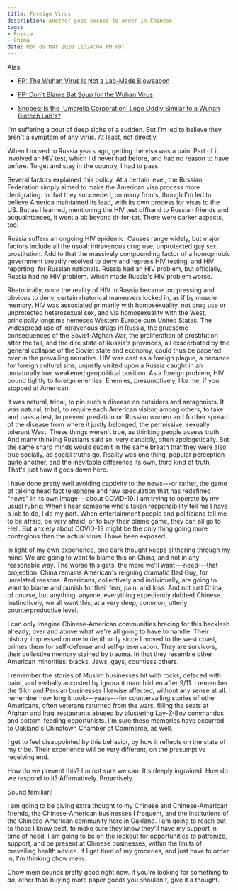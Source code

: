 ```yaml
---
title: Foreign Virus
description: another good excuse to order in Chinese
tags:
- Russia
- China
date: Mon 09 Mar 2020 11:24:04 PM PDT
---
```


Alas:

- [FP: The Wuhan Virus Is Not a Lab-Made Bioweapon](https://foreignpolicy.com/2020/01/29/coronavirus-china-lab-mortality-virology-wuhan-virus-not-bioweapon/)

- [FP: Don't Blame Bat Soup for the Wuhan Virus](https://foreignpolicy.com/2020/01/27/dont-blame-bat-soup-for-the-wuhan-virus/)

- [Snopes: Is the 'Umbrella Corporation' Logo Oddly Similar to a Wuhan Biotech Lab's?](https://www.snopes.com/fact-check/resident-evil-umbrella-coronavirus/?collection-id=238774)

I'm suffering a bout of deep sighs of a sudden.  But I'm led to believe they aren't a symptom of any virus.  At least, not directly.

When I moved to Russia years ago, getting the visa was a pain.  Part of it involved an HIV test, which I'd never had before, and had no reason to have before.  To get and stay in the country, I had to pass.

Several factors explained this policy.  At a certain level, the Russian Federation simply aimed to make the American visa process more denigrating.  In that they succeeded, on many fronts, though I'm led to believe America maintained its lead, with its own process for visas  to the US.  But as I learned, mentioning the HIV test offhand to Russian friends and acquaintances, it went a bit beyond tit-for-tat.  There were darker aspects, too.

Russia suffers an ongoing HIV epidemic.  Causes range widely, but major factors include all the usual: intravenous drug use, unprotected gay sex, prostitution.  Add to that the massively compounding factor of a homophobic government broadly resolved to deny and repress HIV testing, and HIV reporting, for Russian nationals.  Russia had an HIV problem, but officially, Russia had no HIV problem.  Which made Russia's HIV problem worse.

Rhetorically, once the reality of HIV in Russia became too pressing and obvious to deny, certain rhetorical maneuvers kicked in, as if by muscle memory.  HIV was associated primarily with homosexuality, not drug use or unprotected heterosexual sex, and via homosexuality with the West, principally longtime nemeses Western Europe cum United States.  The widespread use of intravenous drugs in Russia, the gruesome consequences of the Soviet-Afghan War, the proliferation of prostitution after the fall, and the dire state of Russia's provinces, all exacerbated by the general collapse of the Soviet state and economy, could thus be papered over in the prevailing narrative.  HIV was cast as a foreign plague, a penance for foreign cultural sins, unjustly visited upon a Russia caught in an unnaturally low, weakened geopolitical position.  As a foreign problem, HIV bound tightly to foreign enemies.  Enemies, presumptively, like me, if you stopped at American.

It was natural, tribal, to pin such a disease on outsiders and antagonists.  It was natural, tribal, to require each American visitor, among others, to take and pass a test, to prevent predation on Russian women and further spread of the disease from where it justly belonged, the permissive, sexually tolerant West.  These things weren't true, as thinking people assess truth.  And many thinking Russians said so, very candidly, often apologetically.  But the same sharp minds would submit in the same breath that they were also true socially, as social truths go.  Reality was one thing, popular perception quite another, and the inevitable difference its own, third kind of truth.  That's just how it goes down here.

I have done pretty well avoiding captivity to the news---or rather, the game of talking head fact [telephone](https://en.wikipedia.org/wiki/Chinese_whispers) and raw speculation that has redefined "news" in its own image---about COVID-19.  I am trying to operate by my usual rubric:  When I hear someone who's taken responsibility tell me I have a job to do, I do my part.  When entertainment people and politicians tell me to be afraid, be very afraid, or to buy their blame game, they can all go to Hell.  But anxiety about COVID-19 might be the only thing going more contagious than the actual virus.  I have been exposed.

In light of my own experience, one dark thought keeps slithering through my mind:  We are going to want to blame this on China, and not in any reasonable way.  The worse this gets, the more we'll want---need---that projection.  China remains American's reigning dramatic Bad Guy, for unrelated reasons.  Americans, collectively and individually, are going to want to blame and punish for their fear, pain, and loss.  And not just China, of course, but anything, anyone, everything expediently dubbed Chinese.  Instinctively, we all want this, at a very deep, common, utterly counterproductive level.

I can only imagine Chinese-American communities bracing for this backlash already, over and above what we're all going to have to handle.  Their history, impressed on me in depth only since I moved to the west coast, primes them for self-defense and self-preservation.  They are survivors, their collective memory stained by trauma.  In that they resemble other American minorities: blacks, Jews, gays, countless others.

I remember the stories of Muslim businesses hit with rocks, defaced with paint, and verbally accosted by ignorant manchildren after 9/11.  I remember the Sikh and Persian businesses likewise affected, without any sense at all.  I remember how long it took---years---for countervailing stories of other Americans, often veterans returned from the wars, filling the seats at Afghan and Iraqi restaurants abused by blustering Lay-Z-Boy commandos and bottom-feeding opportunists.  I'm sure these memories have occurred to Oakland's Chinatown Chamber of Commerce, as well.

I get to feel disappointed by this behavior, by how it reflects on the state of my tribe.  Their experience will be very different, on the presumptive receiving end.

How do we prevent this?  I'm not sure we can.  It's deeply ingrained.  How do we respond to it?  Affirmatively.  Proactively.

Sound familiar?

I am going to be giving extra thought to my Chinese and Chinese-American friends, the Chinese-American businesses I frequent, and the institutions of the Chinese-American community here in Oakland.  I am going to reach out to those I know best, to make sure they know they'll have my support in time of need.  I am going to be on the lookout for opportunities to patronize, support, and be present at Chinese businesses, within the limits of prevailing health advice.  If I get tired of my groceries, and just have to order in, I'm thinking chow mein.

Chow mein sounds pretty good right now.  If you're looking for something to _do_, other than buying more paper goods you shouldn't, give it a thought.
